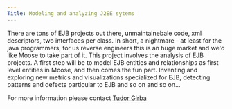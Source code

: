 ```yaml
---
Title: Modeling and analyzing J2EE sytems
---
```


There are tons of EJB projects out there, unmaintainebale code, xml descriptors, two interfaces per class. In short, a nightmare - at least for the java programmers, for us reverse engineers this is an huge market and we'd like Moose to take part of it. This project involves the analysis of EJB projects. A first step will be to model EJB entities and relationships as first level entities in Moose, and then comes the fun part. Inventing and exploring new metrics and visualizations specialized for EJB, detecting patterns and defects particular to EJB and so on and so on...

For more information please contact  [Tudor Girba](%base_url%/staff/tudorgirba)
